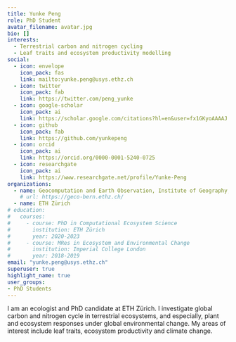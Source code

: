 ```yaml
---
title: Yunke Peng
role: PhD Student
avatar_filename: avatar.jpg
bio: []
interests:
  - Terrestrial carbon and nitrogen cycling
  - Leaf traits and ecosystem productivity modelling
social:
  - icon: envelope
    icon_pack: fas
    link: mailto:yunke.peng@usys.ethz.ch
  - icon: twitter
    icon_pack: fab
    link: https://twitter.com/peng_yunke
  - icon: google-scholar
    icon_pack: ai
    link: https://scholar.google.com/citations?hl=en&user=fx1GKyoAAAAJ
  - icon: github
    icon_pack: fab
    link: https://github.com/yunkepeng
  - icon: orcid
    icon_pack: ai
    link: https://orcid.org/0000-0001-5240-0725
  - icon: researchgate
    icon_pack: ai
    link: https://www.researchgate.net/profile/Yunke-Peng
organizations:
  - name: Geocomputation and Earth Observation, Institute of Geography, University of Bern
    # url: https://geco-bern.ethz.ch/
  - name: ETH Zürich
# education:
#   courses:
#     - course: PhD in Computational Ecosystem Science
#       institution: ETH Zürich 
#       year: 2020-2023
#     - course: MRes in Ecosystem and Environmental Change
#       institution: Imperial College London
#       year: 2018-2019
email: "yunke.peng@usys.ethz.ch"
superuser: true
highlight_name: true
user_groups:
- PhD Students
---
```


I am an ecologist and PhD candidate at ETH Zürich. I investigate global carbon and nitrogen cycle in terrestrial ecosystems, and especially, plant and ecosystem responses under global environmental change. My areas of interest include leaf traits, ecosystem productivity and climate change.



<!-- {{< icon name="download" pack="fas" >}} Download my {{< staticref "files/cv.pdf" "newtab" >}}CV{{< /staticref >}}. -->
